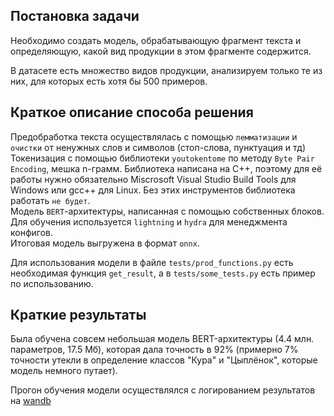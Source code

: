 ## Постановка задачи
Необходимо создать модель, обрабатывающую фрагмент текста и определяющую, какой вид продукции в этом фрагменте содержится.

В датасете есть множество видов продукции, анализируем только те из них, для которых есть хотя бы 500 примеров.

## Краткое описание способа решения
Предобработка текста осуществлялась с помощью `лемматизации` и `очистки` от ненужных слов и символов (стоп-слова, пунктуация и тд)  
Токенизация с помощью библиотеки `youtokentome` по методу `Byte Pair Encoding`, мешка n-грамм. Библиотека написана на С++, поэтому для её работы нужно обязательно Miscrosoft Visual Studio Build Tools для Windows или gcc++ для Linux. Без этих инструментов библиотека работать `не будет`.  
Модель `BERT`-архитектуры, написанная с помощью собственных блоков. Для обучения используется `lightning` и `hydra` для менеджмента конфигов.  
Итоговая модель выгружена в формат `onnx`.  

Для использования модели в файле `tests/prod_functions.py` есть необходимая функция `get_result`, а в `tests/some_tests.py` есть пример по использованию.

## Краткие результаты
Была обучена совсем небольшая модель BERT-архитектуры (4.4 млн. параметров, 17.5 Мб), которая дала точность в 92% (примерно 7% точности утекли в определение классов "Кура" и "Цыплёнок", которые модель немного путает). 

Прогон обучения модели осуществлялся с логированием результатов на [wandb](https://wandb.ai/lost_in_thoughts/product_detection)
